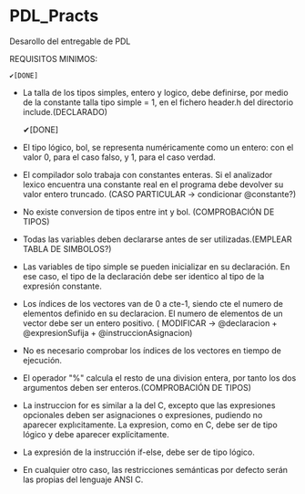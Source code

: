 # PDL_Practs
Desarollo del entregable de PDL

REQUISITOS MINIMOS:

    ✔[DONE]
- La talla de los tipos simples, entero y logico, debe definirse, por medio de la constante 
  talla tipo simple = 1,  en el fichero header.h del directorio include.(DECLARADO) 

    ✔[DONE]
- El tipo lógico, bol, se representa numéricamente como un entero: con el valor 0, para
  el caso falso, y 1, para el caso verdad.



- El compilador solo trabaja con constantes enteras. Si el analizador lexico encuentra
  una constante real en el programa debe devolver su valor entero truncado. (CASO PARTICULAR -> condicionar @constante?)
  
- No existe conversion de tipos entre int y bol. (COMPROBACIÓN DE TIPOS)

- Todas las variables deben declararse antes de ser utilizadas.(EMPLEAR TABLA DE SIMBOLOS?)

- Las variables de tipo simple se pueden inicializar en su declaración. En ese caso, el
  tipo de la declaración debe ser identico al tipo de la expresión constante.

- Los  ́ındices de los vectores van de 0 a cte-1, siendo cte el numero de elementos definido en su declaracion. 
  El numero de elementos de un vector debe ser un entero positivo.
  ( MODIFICAR -> @declaracion + @expresionSufija + @instruccionAsignacion)

- No es necesario comprobar los ́ındices de los vectores en tiempo de ejecución.

- El operador "%" calcula el resto de una division entera, por tanto los dos argumentos deben ser enteros.(COMPROBACIÓN DE TIPOS)

- La instruccion for es similar a la del C, excepto que las expresiones opcionales deben ser asignaciones o expresiones, 
  pudiendo no aparecer explıcitamente. La expresion, como en C, debe ser de tipo lógico y debe aparecer explícitamente.

- La expresión de la instrucción if-else, debe ser de tipo lógico.

- En cualquier otro caso, las restricciones semánticas por defecto serán las propias del lenguaje ANSI C.


